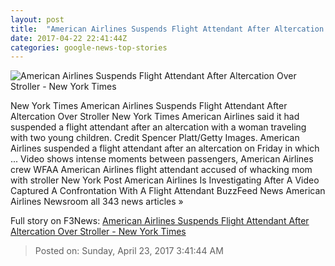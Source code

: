 ```yaml
---
layout: post
title:  "American Airlines Suspends Flight Attendant After Altercation Over Stroller - New York Times"
date: 2017-04-22 22:41:44Z
categories: google-news-top-stories
---
```


![American Airlines Suspends Flight Attendant After Altercation Over Stroller - New York Times](https://static01.nyt.com/images/2017/04/22/us/22xp-stroller/22xp-stroller-facebookJumbo.jpg)

New York Times American Airlines Suspends Flight Attendant After Altercation Over Stroller New York Times American Airlines said it had suspended a flight attendant after an altercation with a woman traveling with two young children. Credit Spencer Platt/Getty Images. American Airlines suspended a flight attendant after an altercation on Friday in which ... Video shows intense moments between passengers, American Airlines crew WFAA American Airlines flight attendant accused of whacking mom with stroller New York Post American Airlines Is Investigating After A Video Captured A Confrontation With A Flight Attendant BuzzFeed News American Airlines Newsroom all 343 news articles »


Full story on F3News: [American Airlines Suspends Flight Attendant After Altercation Over Stroller - New York Times](http://www.f3nws.com/n/UDaqeB)

> Posted on: Sunday, April 23, 2017 3:41:44 AM
